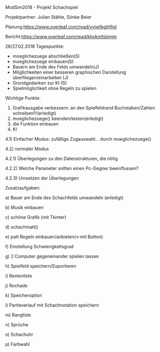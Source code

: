 ModSim2018 - Projekt
Schachspiel

Projektpartner: Julian Stähle, Sönke Beier

Planung:https://www.overleaf.com/read/vvjwfkgjhfhd

Bericht:https://www.overleaf.com/read/khvkmfqjnnjm

26/27.02.2018 Tagespunkte:
- moeglichezuege abschließen(S)
- moeglichezuege einbauen(S)
- Bauern am Ende des Felds umwandeln(J)
- Möglichkeiten einer besseren graphischen Darstellung überfliegen/einarbeiten (J) 
- Grundgedanken zur KI (S)
- Spielmöglichkeit ohne Regeln zu spielen

Wichtige Punkte:
1) Grafikausgabe verbessern: an den Spielfeldrand Buchstaben/Zahlen schreiben!!!(erledigt)
2) moeglichezuege() beenden/testen(erledigt)
3) die Funktion einbauen
4) KI

4.1) Einfacher Modus: zufällige Zugauswahl... durch moeglichezuege()

4.2) normaler Modus 

4.2.1) Überlegungen zu den Datenstrukturen, die nötig 

4.2.2) Welche Parameter sollten einen Pc-Gegner beeinflussen?

4.2.3) Umsetzen der Überlegungen


Zusatzaufgaben:

a) Bauer am Ende des Schachfelds umwandeln (erledigt)

b) Musik einbauen

c) schöne Grafik (mit Tkinter)

d) schachmatt()

e) patt Regeln einbauen/anbieten(<-mit Button)

f) Einstellung Schwierigkeitsgrad

g) 2 Computer gegeneinander spielen lassen

h) Spielfeld speichern/Exportieren

i) Bestenliste

j) Rochade 

k) Speicheroption

l) Partieverlauf mit Schachnotation speichern

m) Rangliste

n) Sprüche 

o) Schachuhr

p) Farbwahl
